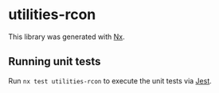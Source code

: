 # utilities-rcon

This library was generated with [Nx](https://nx.dev).

## Running unit tests

Run `nx test utilities-rcon` to execute the unit tests via [Jest](https://jestjs.io).
